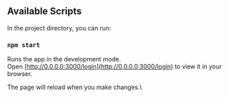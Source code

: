 ## Available Scripts

In the project directory, you can run:

### `npm start`

Runs the app in the development mode.\
Open [http://0.0.0.0:3000/login](http://0.0.0.0:3000/login) to view it in your browser.

The page will reload when you make changes.\
